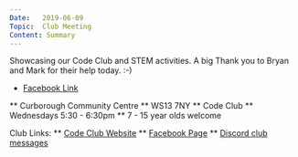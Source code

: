 ```yaml
---
Date:   2019-06-09
Topic:  Club Meeting
Content: Summary
---
```

Showcasing our Code Club and STEM activities. A big Thank you to Bryan and Mark for their help today. :-)

* [Facebook Link](https://www.facebook.com/LichfieldCoders/photos/a.2086228658170890/2086229684837454/?type=3)


** Curborough Community Centre
** WS13 7NY
** Code Club
** Wednesdays 5:30 - 6:30pm
** 7 - 15 year olds welcome

Club Links:
** [Code Club Website](https://lichfield-code-club.github.io/)
** [Facebook Page](https://www.facebook.com/LichfieldCoders)
** [Discord club messages](https://discord.gg/szz6xGK)
